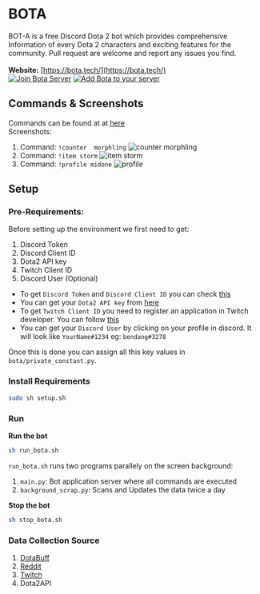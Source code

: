 # BOTA  
BOT-A is a free Discord Dota 2 bot which provides comprehensive Information of every Dota 2 characters and exciting features for the community. Pull request are welcome and report any issues you find. <br/>  
**Website:** [https://bota.tech/](https://bota.tech/)<br/>
[![Join Bota Server](https://i.imgur.com/oWXj1vI.png)](https://discord.gg/a7QYPWd)  [![Add Bota to your server](https://i.imgur.com/eBAIETS.jpg)](https://discordapp.com/api/oauth2/authorize?client_id=501100945405378562&permissions=388176&scope=bot)

## Commands & Screenshots
Commands can be found at at [here](https://bota.tech/index.html#table1-7)<br/>
Screenshots:
1. Command:  `!counter  morphling`  ![counter morphling](https://bota.tech/assets/images/counter-morph-full-818x415.png)
2. Command:  `!item storm` ![item storm](https://bota.tech/assets/images/items-storm-1077x619.png)
3. Command:  `!profile midone` ![profile](https://bota.tech/assets/images/profile-midone-1355x802.png)

## Setup
### Pre-Requirements:
Before setting up the environment we first need to get:
1. Discord Token
2. Discord Client ID
3. Dota2 API key
4. Twitch Client ID
5. Discord User (Optional)

* To get `Discord Token` and `Discord Client ID` you can check [this](http://github.com/reactiflux/discord-irc/wiki/Creating-a-discord-bot-&-getting-a-token)
* You can get your  `Dota2 API key` from [here](https://steamcommunity.com/dev/apikey)
* To get `Twitch Client ID` you need to register an application in Twitch developer. You can follow [this](https://dev.twitch.tv/docs/v5#getting-a-client-id) 
* You can get your `Discord User` by clicking on your profile in discord. It will look like `YourName#1234` eg: `bendang#3278`

Once this is done you can assign all this key values in `bota/private_constant.py`.

### Install Requirements
```bash
sudo sh setup.sh
```
### Run
**Run the bot**
```bash
sh run_bota.sh
```
`run_bota.sh` runs two programs parallely on the screen background:
1. `main.py`: Bot application server where all commands are executed
2. `background_scrap.py`: Scans and Updates the data twice a day

**Stop the bot**
```bash
sh stop_bota.sh
```

### Data Collection Source
1. [DotaBuff](https://www.dotabuff.com/)
2. [Reddit](https://www.reddit.com/r/DotA2/)
3. [Twitch](https://www.twitch.tv/)
4. Dota2API